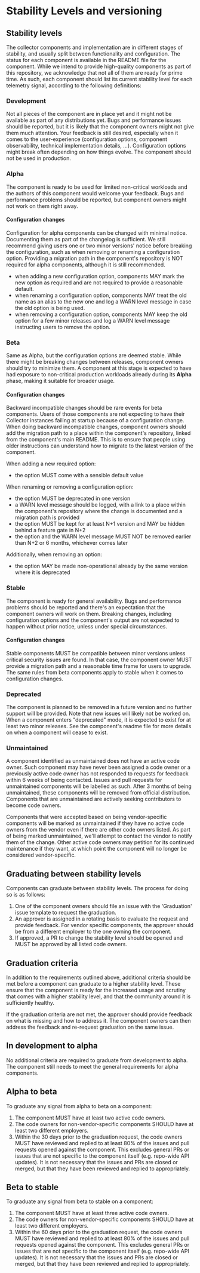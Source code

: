 # Stability Levels and versioning

## Stability levels

The collector components and implementation are in different stages of stability, and usually split between
functionality and configuration. The status for each component is available in the README file for the component. While
we intend to provide high-quality components as part of this repository, we acknowledge that not all of them are ready
for prime time. As such, each component should list its current stability level for each telemetry signal, according to
the following definitions:

### Development

Not all pieces of the component are in place yet and it might not be available as part of any distributions yet. Bugs and performance issues should be reported, but it is likely that the component owners might not give them much attention. Your feedback is still desired, especially when it comes to the user-experience (configuration options, component observability, technical implementation details, ...). Configuration options might break often depending on how things evolve. The component should not be used in production.

### Alpha

The component is ready to be used for limited non-critical workloads and the authors of this component would welcome your feedback. Bugs and performance problems should be reported, but component owners might not work on them right away.

#### Configuration changes

Configuration for alpha components can be changed with minimal notice. Documenting them as part of the changelog is
sufficient. We still recommend giving users one or two minor versions' notice before breaking the configuration, such as
when removing or renaming a configuration option. Providing a migration path in the component's repository is NOT
required for alpha components, although it is still recommended.

- when adding a new configuration option, components MAY mark the new option as required and are not required to provide
  a reasonable default.
- when renaming a configuration option, components MAY treat the old name as an alias to the new one and log a WARN
  level message in case the old option is being used.
- when removing a configuration option, components MAY keep the old option for a few minor releases and log a WARN level
  message instructing users to remove the option.


### Beta

Same as Alpha, but the configuration options are deemed stable. While there might be breaking changes between releases, component owners should try to minimize them. A component at this stage is expected to have had exposure to non-critical production workloads already during its **Alpha** phase, making it suitable for broader usage.

#### Configuration changes

Backward incompatible changes should be rare events for beta components. Users of those components are not expecting to
have their Collector instances failing at startup because of a configuration change. When doing backward incompatible
changes, component owners should add the migration path to a place within the component's repository, linked from the
component's main README. This is to ensure that people using older instructions can understand how to migrate to the
latest version of the component.

When adding a new required option:
- the option MUST come with a sensible default value

When renaming or removing a configuration option:
- the option MUST be deprecated in one version
- a WARN level message should be logged, with a link to a place within the component's repository where the change is
  documented and a migration path is provided
- the option MUST be kept for at least N+1 version and MAY be hidden behind a feature gate in N+2
- the option and the WARN level message MUST NOT be removed earlier than N+2 or 6 months, whichever comes later

Additionally, when removing an option:
- the option MAY be made non-operational already by the same version where it is deprecated

### Stable

The component is ready for general availability. Bugs and performance problems should be reported and there's an expectation that the component owners will work on them. Breaking changes, including configuration options and the component's output are not expected to happen without prior notice, unless under special circumstances.

#### Configuration changes

Stable components MUST be compatible between minor versions unless critical security issues are found. In that case, the
component owner MUST provide a migration path and a reasonable time frame for users to upgrade. The same rules from beta
components apply to stable when it comes to configuration changes.

### Deprecated

The component is planned to be removed in a future version and no further support will be provided. Note that new issues will likely not be worked on. When a component enters "deprecated" mode, it is expected to exist for at least two minor releases. See the component's readme file for more details on when a component will cease to exist.

### Unmaintained

A component identified as unmaintained does not have an active code owner. Such component may have never been assigned a code owner or a previously active code owner has not responded to requests for feedback within 6 weeks of being contacted. Issues and pull requests for unmaintained components will be labelled as such. After 3 months of being unmaintained, these components will be removed from official distribution. Components that are unmaintained are actively seeking contributors to become code owners.

Components that were accepted based on being vendor-specific components will be marked as unmaintained if
they have no active code owners from the vendor even if there are other code owners listed. As part of being marked unmaintained, we'll attempt to contact the vendor to notify them of the change. Other active code
owners may petition for its continued maintenance if they want, at which point the component will no
longer be considered vendor-specific.

## Graduating between stability levels

Components can graduate between stability levels. The process for doing so is as follows:

1. One of the component owners should file an issue with the 'Graduation' issue template to request
   the graduation.
2. An approver is assigned in a rotating basis to evaluate the request and provide feedback. For
   vendor specific components, the approver should be from a different employer to the one owning
   the component.
3. If approved, a PR to change the stability level should be opened and MUST be approved by all
   listed code owners.

## Graduation criteria

In addition to the requirements outlined above, additional criteria should be met before a component
can graduate to a higher stability level. These ensure that the component is ready for the increased
usage and scrutiny that comes with a higher stability level, and that the community around it is
sufficiently healthy.

If the graduation criteria are not met, the approver should provide feedback on what is missing and
how to address it. The component owners can then address the feedback and re-request graduation on
the same issue.

## In development to alpha

No additional criteria are required to graduate from development to alpha.
The component still needs to meet the general requirements for alpha components.

## Alpha to beta

To graduate any signal from alpha to beta on a component:
1. The component MUST have at least two active code owners.
2. The code owners for non-vendor-specific components SHOULD have at least two different employers.
3. Within the 30 days prior to the graduation request, the code owners MUST have reviewed and
   replied to at least 80% of the issues and pull requests opened against the component. This
   excludes general PRs or issues that are not specific to the component itself (e.g. repo-wide API
   updates). It is not necessary that the issues and PRs are closed or merged, but that they have
   been reviewed and replied to appropriately.

## Beta to stable

To graduate any signal from beta to stable on a component:
1. The component MUST have at least three active code owners.
2. The code owners for non-vendor-specific components SHOULD have at least two different employers.
3. Within the 60 days prior to the graduation request, the code owners MUST have reviewed and
   replied to at least 80% of the issues and pull requests opened against the component. This
   excludes general PRs or issues that are not specific to the component itself (e.g. repo-wide API
   updates). It is not necessary that the issues and PRs are closed or merged, but that they have
   been reviewed and replied to appropriately.
